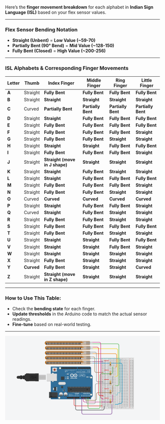 Here’s the **finger movement breakdown** for each alphabet in **Indian Sign Language (ISL)** based on your flex sensor values.

---

### **Flex Sensor Bending Notation**

- **Straight (Unbent)** = **Low Value (~59-70)**
- **Partially Bent (90° Bend)** = **Mid Value (~128-150)**
- **Fully Bent (Closed)** = **High Value (~200-256)**

---

### **ISL Alphabets & Corresponding Finger Movements**

| Letter | Thumb      | Index Finger                   | Middle Finger      | Ring Finger        | Little Finger      |
| ------ | ---------- | ------------------------------ | ------------------ | ------------------ | ------------------ |
| **A**  | Straight   | **Fully Bent**                 | **Fully Bent**     | **Fully Bent**     | **Fully Bent**     |
| **B**  | Straight   | **Straight**                   | **Straight**       | **Straight**       | **Straight**       |
| **C**  | Curved     | **Partially Bent**             | **Partially Bent** | **Partially Bent** | **Partially Bent** |
| **D**  | Straight   | **Straight**                   | **Fully Bent**     | **Fully Bent**     | **Fully Bent**     |
| **E**  | Straight   | **Fully Bent**                 | **Fully Bent**     | **Fully Bent**     | **Fully Bent**     |
| **F**  | Straight   | **Fully Bent**                 | **Fully Bent**     | **Fully Bent**     | **Straight**       |
| **G**  | Straight   | **Fully Bent**                 | **Fully Bent**     | **Straight**       | **Straight**       |
| **H**  | Straight   | **Straight**                   | **Straight**       | **Fully Bent**     | **Fully Bent**     |
| **I**  | Straight   | **Fully Bent**                 | **Fully Bent**     | **Fully Bent**     | **Straight**       |
| **J**  | Straight   | **Straight (move in J shape)** | **Straight**       | **Straight**       | **Straight**       |
| **K**  | Straight   | **Straight**                   | **Fully Bent**     | **Straight**       | **Straight**       |
| **L**  | Straight   | **Straight**                   | **Fully Bent**     | **Fully Bent**     | **Fully Bent**     |
| **M**  | Straight   | **Fully Bent**                 | **Fully Bent**     | **Fully Bent**     | **Straight**       |
| **N**  | Straight   | **Fully Bent**                 | **Fully Bent**     | **Straight**       | **Straight**       |
| **O**  | Curved     | **Curved**                     | **Curved**         | **Curved**         | **Curved**         |
| **P**  | Straight   | **Straight**                   | **Fully Bent**     | **Fully Bent**     | **Straight**       |
| **Q**  | Curved     | **Straight**                   | **Fully Bent**     | **Straight**       | **Straight**       |
| **R**  | Straight   | **Fully Bent**                 | **Fully Bent**     | **Straight**       | **Straight**       |
| **S**  | Straight   | **Fully Bent**                 | **Fully Bent**     | **Fully Bent**     | **Fully Bent**     |
| **T**  | Straight   | **Fully Bent**                 | **Fully Bent**     | **Straight**       | **Straight**       |
| **U**  | Straight   | **Straight**                   | **Straight**       | **Fully Bent**     | **Fully Bent**     |
| **V**  | Straight   | **Straight**                   | **Straight**       | **Fully Bent**     | **Straight**       |
| **W**  | Straight   | **Straight**                   | **Straight**       | **Straight**       | **Straight**       |
| **X**  | Straight   | **Fully Bent**                 | **Straight**       | **Straight**       | **Straight**       |
| **Y**  | **Curved** | **Fully Bent**                 | **Straight**       | **Straight**       | **Curved**         |
| **Z**  | Straight   | **Straight (move in Z shape)** | **Straight**       | **Straight**       | **Straight**       |

---

### **How to Use This Table:**

- Check the **bending state** for each finger.
- **Update thresholds** in the Arduino code to match the actual sensor readings.
- **Fine-tune** based on real-world testing.

---

![alt text](<63613b20-cea6-43c2-958f-5f31ed29ad60(1).png>)
